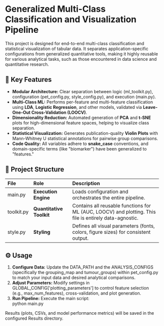 # **Generalized Multi-Class Classification and Visualization Pipeline**

This project is designed for end-to-end multi-class classification and statistical visualization of tabular data. It separates application-specific configurations from generalized quantitative tools, making it highly reusable for various analytical tasks, such as those encountered in data science and quantitative research.

## **🚀 Key Features**

* **Modular Architecture:** Clear separation between logic (ml\_toolkit.py), configuration (pet\_config.py, style\_config.py), and execution (main.py).  
* **Multi-Class ML:** Performs per-feature and multi-feature classification using **LDA**, **Logistic Regression**, and other models, validated via **Leave-One-Out Cross-Validation (LOOCV)**.  
* **Dimensionality Reduction:** Automated generation of **PCA** and **t-SNE** plots for high-dimensional feature spaces, helping to visualize class separation.  
* **Statistical Visualization:** Generates publication-quality **Violin Plots** with Mann-Whitney U statistical annotations for pairwise group comparisons.  
* **Code Quality:** All variables adhere to **snake\_case** conventions, and domain-specific terms (like "biomarker") have been generalized to "features."

## **📁 Project Structure**

| File | Role | Description |
| :---- | :---- | :---- |
| main.py | **Execution Engine** | Loads configuration and orchestrates the entire pipeline. |
| toolkit.py | **Quantitative Toolkit** | Contains all reusable functions for ML (AUC, LOOCV) and plotting. This file is entirely data-agnostic. |
| style.py | **Styling** | Defines all visual parameters (fonts, colors, figure sizes) for consistent output. |

## **⚙️ Usage**

1. **Configure Data:** Update the DATA\_PATH and the ANALYSIS\_CONFIGS (specifically the grouping\_map and tumour\_groups) within pet\_config.py to match your input data and desired analytical comparisons.  
2. **Adjust Parameters:** Modify settings in GLOBAL\_CONFIG\['plotting\_parameters'\] to control feature selection (e.g., max\_num\_features), cross-validation, and plot generation.  
3. **Run Pipeline:** Execute the main script:  
   python main.py

Results (plots, CSVs, and model performance metrics) will be saved in the configured Results directory.
